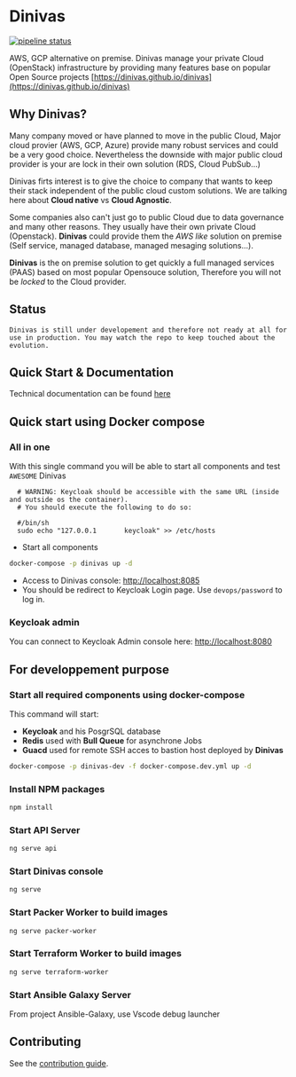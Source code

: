 # Dinivas

[![pipeline status](https://gitlab.com/kreezus/dinivas/dinivas/badges/master/pipeline.svg)](https://gitlab.com/kreezus/dinivas/dinivas/-/commits/master)


AWS, GCP alternative on premise. Dinivas manage your private Cloud (OpenStack) infrastructure by providing many features base on popular Open Source projects [https://dinivas.github.io/dinivas](https://dinivas.github.io/dinivas)

## Why Dinivas?

Many company moved or have planned to move in the public Cloud, Major cloud provier (AWS, GCP, Azure) provide many robust services and could be a very good choice. Nevertheless the downside with major public cloud provider is your are lock in their own solution (RDS, Cloud PubSub...)

Dinivas firts interest is to give the choice to company that wants to keep their stack independent of the public cloud custom solutions. We are talking here about **Cloud native** vs **Cloud Agnostic**.

Some companies also can't just go to public Cloud due to data governance and many other reasons. They usually have their own private Cloud (Openstack). **Dinivas** could provide them the *AWS like* solution on premise (Self service, managed database, managed mesaging solutions...).

**Dinivas** is the on premise solution to get quickly a full managed services (PAAS) based on most popular Opensouce solution, Therefore you will not be *locked* to the Cloud provider.

## Status

    Dinivas is still under developement and therefore not ready at all for use in production. You may watch the repo to keep touched about the evolution.

## Quick Start & Documentation

Technical documentation can be found [here](https://dinivas.github.io/dinivas)

## Quick start using Docker compose

### All in one

With this single command you will be able to start all components and test `AWESOME` Dinivas

```
  # WARNING: Keycloak should be accessible with the same URL (inside and outside os the container).
  # You should execute the following to do so:

  #/bin/sh
  sudo echo "127.0.0.1       keycloak" >> /etc/hosts
```

- Start all components

```sh
docker-compose -p dinivas up -d
```
- Access to Dinivas console: [http://localhost:8085](http://localhost:8085)
- You should be redirect to Keycloak Login page. Use `devops/password` to log in.

### Keycloak admin

You can connect to Keycloak Admin console here: [http://localhost:8080](http://localhost:8080)



## For developpement purpose

### Start all required components using docker-compose

This command will start:
- __Keycloak__ and his PosgrSQL database
- __Redis__ used with __Bull Queue__ for asynchrone Jobs
- __Guacd__ used for remote SSH acces to bastion host deployed by __Dinivas__

```sh
docker-compose -p dinivas-dev -f docker-compose.dev.yml up -d
```

### Install NPM packages

```sh
npm install
```

### Start API Server

```sh
ng serve api
```

### Start Dinivas console

```sh
ng serve
```

### Start Packer Worker to build images

```sh
ng serve packer-worker
```
### Start Terraform Worker to build images

```sh
ng serve terraform-worker
```

### Start Ansible Galaxy Server

From project Ansible-Galaxy, use Vscode debug launcher

## Contributing

See the [contribution guide](./CONTRIBUTING.md).
